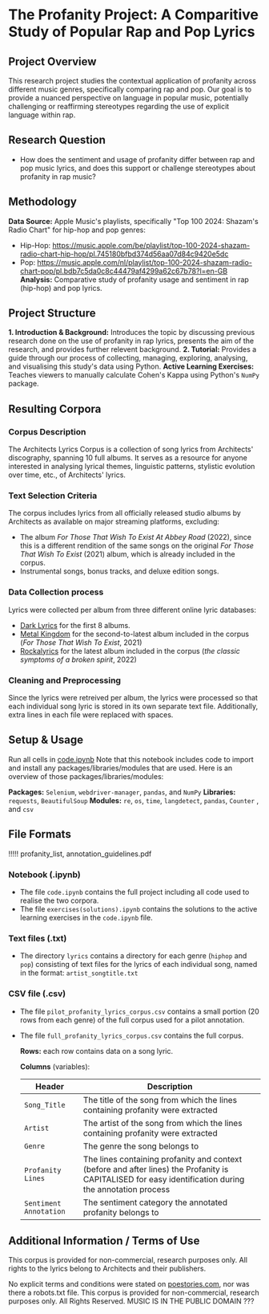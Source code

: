# The Profanity Project: A Comparitive Study of Popular Rap and Pop Lyrics

## Project Overview
This research project studies the contextual application of profanity across different music genres, specifically comparing rap and pop. Our goal is to provide a nuanced perspective on language in popular music, potentially challenging or reaffirming stereotypes regarding the use of explicit language within rap.

## Research Question
- How does the sentiment and usage of profanity differ between rap and pop music lyrics, and does this support or challenge stereotypes about profanity in rap music?

## Methodology
**Data Source:** Apple Music's playlists, specifically "Top 100 2024: Shazam's Radio Chart" for hip-hop and pop genres:
- Hip-Hop: https://music.apple.com/be/playlist/top-100-2024-shazam-radio-chart-hip-hop/pl.745180bfbd374d56aa07d84c9420e5dc
- Pop: https://music.apple.com/nl/playlist/top-100-2024-shazam-radio-chart-pop/pl.bdb7c5da0c8c44479af4299a62c67b78?l=en-GB
**Analysis:** Comparative study of profanity usage and sentiment in rap (hip-hop) and pop lyrics.

## Project Structure
**1. Introduction & Background:** Introduces the topic by discussing previous research done on the use of profanity in rap lyrics, presents the aim of the research, and provides further relevent background.
**2. Tutorial:** Provides a guide through our process of collecting, managing, exploring, analysing, and visualising this study's data using Python.
**Active Learning Exercises:** Teaches viewers to manually calculate Cohen's Kappa using Python's `NumPy` package.

## Resulting Corpora
### Corpus Description
The Architects Lyrics Corpus is a collection of song lyrics from Architects' discography, 
spanning 10 full albums. It serves as a resource for anyone interested in analysing lyrical themes,
linguistic patterns, stylistic evolution over time, etc., of Architects' lyrics. 

### Text Selection Criteria
The corpus includes lyrics from all officially released studio albums by Architects as available on major streaming platforms, excluding:
- The album *For Those That Wish To Exist At Abbey Road* (2022),
  since this is a different rendition of the same songs on the original *For Those That Wish To Exist* (2021) album,
  which is already included in the corpus.
- Instrumental songs, bonus tracks, and deluxe edition songs.

### Data Collection process
Lyrics were collected per album from three different online lyric databases:
- [Dark Lyrics](http://www.darklyrics.com/a/architects.html ) for the first 8 albums.
- [Metal Kingdom](https://www.metalkingdom.net/album/architects-for-those-that-wish-to-exist-144830)
  for the second-to-latest album included in the corpus (*For Those That Wish To Exist*, 2021)
- [Rockalyrics](https://www.rockalyrics.com/m/565-6854/architects/the-classic-symptoms-of-a-broken-spirit-lyrics)
  for the latest album included in the corpus (*the classic symptoms of a broken spirit*, 2022)

### Cleaning and Preprocessing
Since the lyrics were retreived per album, the lyrics were processed so that each individual song lyric
is stored in its own separate text file. Additionally, extra lines in each file were replaced with spaces.


## Setup & Usage 
Run all cells in [code.ipynb](./code.ipynb)
Note that this notebook includes code to import and install any packages/libraries/modules that are used. Here is an overview of those packages/libraries/modules: 

**Packages:** `Selenium`, `webdriver-manager`, `pandas`, and `NumPy`
**Libraries:** `requests`, `BeautifulSoup`
**Modules:** `re`, `os`, `time`, `langdetect`, `pandas`, `Counter` , and `csv`


## File Formats
!!!!! profanity_list,
annotation_guidelines.pdf

### Notebook (.ipynb)
- The file `code.ipynb` contains the full project including all code used to realise the two corpora.
- The file `exercises(solutions).ipynb` contains the solutions to the active learning exercises in the `code.ipynb` file.
  
### Text files (.txt)
- The directory `lyrics` contains a directory for each genre (`hiphop` and `pop`) consisting of text files for the lyrics of each individual song, named in the format:
  `artist_songtitle.txt`

### CSV file (.csv)
- The file `pilot_profanity_lyrics_corpus.csv` contains a small portion (20 rows from each genre) of the full corpus used for a pilot annotation.
- The file `full_profanity_lyrics_corpus.csv` contains the full corpus.

    **Rows:** each row contains data on a song lyric.

    **Columns** (variables):

  | Header                 | Description |
  | ---------------------- | ----------- |
  | `Song_Title`           | The title of the song from which the lines containing profanity were extracted |
  | `Artist`               | The artist of the song from which the lines containing profanity were extracted |
  | `Genre`                | The genre the song belongs to |
  | `Profanity Lines`      | The lines containing profanity and context (before and after lines) the Profanity is CAPITALISED for easy identification during the annotation process |
  | `Sentiment Annotation` | The sentiment category the annotated profanity belongs to |
 

## Additional Information / Terms of Use
This corpus is provided for non-commercial, research purposes only. 
All rights to the lyrics belong to Architects and their publishers.

No explicit terms and conditions were stated on [poestories.com](https://poestories.com/poetry.php), nor was there a robots.txt file. 
This corpus is provided for non-commercial, research purposes only. All Rights Reserved.
MUSIC IS IN THE PUBLIC DOMAIN ???


